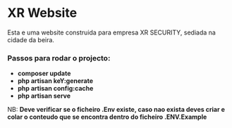 <h1>XR Website</h1>

<p>Esta e uma website construida para empresa XR SECURITY, sediada na cidade da beira.</p>

<h3>Passos para rodar o projecto:</h3>

<ul>
  <li><b>composer update</b></li>
  <li><b>php artisan keY:generate</b></li>
  <li><b>php artisan config:cache</b></li>
  <li><b>php artisan serve</b></li>
</ul>

<p>NB: <b>Deve verificar se o ficheiro .Env existe, caso nao exista deves criar e colar o conteudo que se encontra dentro do ficheiro .ENV.Example</b></p>
